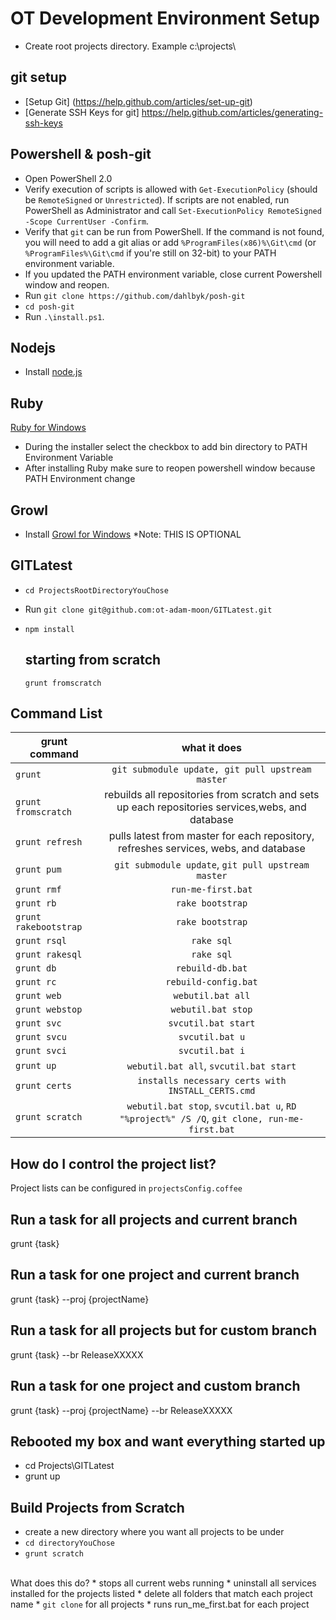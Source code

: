 OT Development Environment Setup
============================

* Create root projects directory. Example c:\projects\

git setup
------------
* [Setup Git] (https://help.github.com/articles/set-up-git)
* [Generate SSH Keys for git] https://help.github.com/articles/generating-ssh-keys

Powershell & posh-git
-----------------------------
* Open PowerShell 2.0
* Verify execution of scripts is allowed with `Get-ExecutionPolicy` (should be `RemoteSigned` or `Unrestricted`). If scripts are not enabled, run PowerShell as Administrator and call `Set-ExecutionPolicy RemoteSigned -Scope CurrentUser -Confirm`.
* Verify that `git` can be run from PowerShell.
   If the command is not found, you will need to add a git alias or add `%ProgramFiles(x86)%\Git\cmd`
   (or `%ProgramFiles%\Git\cmd` if you're still on 32-bit) to your PATH environment variable.
* If you updated the PATH environment variable, close current Powershell window and reopen.
* Run `git clone https://github.com/dahlbyk/posh-git`
* `cd posh-git`
* Run `.\install.ps1`.

Nodejs
----------
* Install [node.js](http://nodejs.org/)

Ruby
----
[Ruby for Windows](http://rubyinstaller.org/)

* During the installer select the checkbox to add bin directory to PATH Environment Variable
* After installing Ruby make sure to reopen powershell window because PATH Environment change

Growl
--------
* Install [Growl for Windows](http://www.growlforwindows.com/gfw/) *Note: THIS IS OPTIONAL

GITLatest
-------------
* `cd ProjectsRootDirectoryYouChose`
* Run `git clone git@github.com:ot-adam-moon/GITLatest.git`
* `npm install`


   starting from scratch
   ---------------------
   
   `grunt fromscratch`
   
   
Command List
------------

| grunt command | what it does  |
| ------------- |:-------------:|
| `grunt` | `git submodule update, git pull upstream master` |
| `grunt fromscratch` | rebuilds all repositories from scratch and sets up each repositories services,webs, and database |
| `grunt refresh` | pulls latest from master for each repository, refreshes services, webs, and database |
| `grunt pum` | `git submodule update`, `git pull upstream master` |
| `grunt rmf` | `run-me-first.bat` |
| `grunt rb` | `rake bootstrap` |
| `grunt rakebootstrap` | `rake bootstrap` |
| `grunt rsql` | `rake sql` |
| `grunt rakesql` | `rake sql` |
| `grunt db` | `rebuild-db.bat` |
| `grunt rc` | `rebuild-config.bat` |
| `grunt web` | `webutil.bat all` |
| `grunt webstop` | `webutil.bat stop` |
| `grunt svc` | `svcutil.bat start` |
| `grunt svcu` | `svcutil.bat u` |
| `grunt svci` | `svcutil.bat i` |
| `grunt up` | `webutil.bat all`, `svcutil.bat start` |
| `grunt certs` | `installs necessary certs with INSTALL_CERTS.cmd` |
| `grunt scratch` | `webutil.bat stop`, `svcutil.bat u`, `RD "%project%" /S /Q`, `git clone, run-me-first.bat` |

   

How do I control the project list?
----------------------------------

Project lists can be configured in `projectsConfig.coffee`


Run a task for all projects and current branch
----------------------------------------------

 grunt {task}

Run a task for one project and current branch
---------------------------------------------

 grunt {task} --proj {projectName}

Run a task for all projects but for custom branch
-------------------------------------------------

 grunt {task} --br ReleaseXXXXX

Run a task for one project and custom branch
--------------------------------------------

 grunt {task} --proj {projectName} --br ReleaseXXXXX


Rebooted my box and want everything started up
----------------------------------------------
* cd Projects\GITLatest
* grunt up

Build Projects from Scratch
---------------------------

* create a new directory where you want all projects to be under
* <code>cd directoryYouChose</code>
* <code>grunt scratch</code>
<br/>
What does this do?
 * stops all current webs running
 * uninstall all services installed for the projects listed
 * delete all folders that match each project name
 * <code>git clone</code> for all projects
 * runs run_me_first.bat for each project

 



